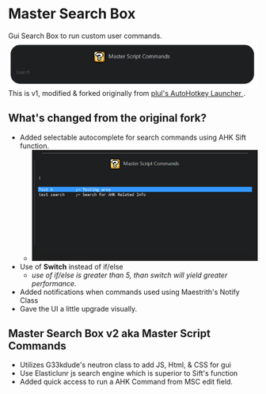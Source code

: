 # Master Search Box

Gui Search Box to run custom user commands.  
![](images/ex_MSB_01.png)  
This is v1, modified & forked originally from [plul's AutoHotkey Launcher ](https://github.com/plul/Public-AutoHotKey-Scripts).

## What's changed from the original fork?

- Added selectable autocomplete for search commands using AHK Sift function.
  - ![](images/ex_MSB_02.png)
- Use of **Switch** instead of if/else
  - _use of if/else is greater than 5, than switch will yield greater performance._
- Added notifications when commands used using Maestrith's Notify Class
- Gave the UI a little upgrade visually.

## Master Search Box v2 aka Master Script Commands

- Utilizes G33kdude's neutron class to add JS, Html, & CSS for gui
- Use Elasticlunr js search engine which is superior to Sift's function
- Added quick access to run a AHK Command from MSC edit field.
